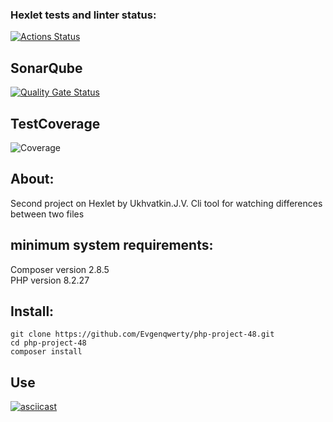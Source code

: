 ### Hexlet tests and linter status:
[![Actions Status](https://github.com/Evgenqwerty/php-project-48/actions/workflows/hexlet-check.yml/badge.svg)](https://github.com/Evgenqwerty/php-project-48/actions)  
## SonarQube
[![Quality Gate Status](https://sonarcloud.io/api/project_badges/measure?project=Evgenqwerty_php-project-48&metric=alert_status)](https://sonarcloud.io/summary/new_code?id=Evgenqwerty_php-project-48)
## TestCoverage  
![Coverage](https://img.shields.io/badge/Coverage-{dynamic}-green)

## About:
Second project on Hexlet by Ukhvatkin.J.V. Cli tool for watching differences between two files

## minimum system requirements:
Composer version 2.8.5  
PHP version 8.2.27

## Install:
```
git clone https://github.com/Evgenqwerty/php-project-48.git
cd php-project-48
composer install
```

## Use
[![asciicast](https://asciinema.org/a/f8jvPGXxNNT4b7qbtEWnQ4xco.svg)](https://asciinema.org/a/f8jvPGXxNNT4b7qbtEWnQ4xco)
